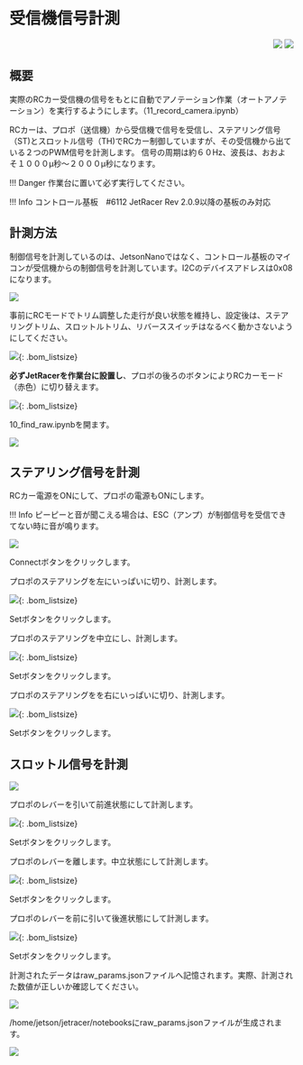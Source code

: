 # 受信機信号計測


<div style="text-align:right;">
<img src="./../img/signatureboardAI86V2.png">
<img src="./../img/signatureboardAI86V1.png">
</div>

## 概要

実際のRCカー受信機の信号をもとに自動でアノテーション作業（オートアノテーション）を実行するようにします。（11_record_camera.ipynb）

RCカーは、プロポ（送信機）から受信機で信号を受信し、ステアリング信号（ST)とスロットル信号（TH)でRCカー制御していますが、その受信機から出ている２つのPWM信号を計測します。
信号の周期は約６０Hz、波長は、おおよそ１０００μ秒〜２０００μ秒になります。

!!! Danger
    作業台に置いて必ず実行してください。

!!! Info
    コントロール基板　#6112 JetRacer Rev 2.0.9以降の基板のみ対応    

## 計測方法

制御信号を計測しているのは、JetsonNanoではなく、コントロール基板のマイコンが受信機からの制御信号を計測しています。I2Cのデバイスアドレスは0x08になります。

![](./img/findraw/i2cMaster.png)

事前にRCモードでトリム調整した走行が良い状態を維持し、設定後は、ステアリングトリム、スロットルトリム、リバーススイッチはなるべく動かさないようにしてください。

![](./img/findraw/propo.JPG){: .bom_listsize}

**必ずJetRacerを作業台に設置し**、プロポの後ろのボタンによりRCカーモード（赤色）に切り替えます。

![](./img/findraw/propo3ch.JPG){: .bom_listsize}

10_find_raw.ipynbを開ます。

![](./img/findraw/firstView.png)

## ステアリング信号を計測

RCカー電源をONにして、プロポの電源もONにします。

!!! Info
    ピーピーと音が聞こえる場合は、ESC（アンプ）が制御信号を受信できてない時に音が鳴ります。

![](./img/findraw/StreeingMeasure.png)

Connectボタンをクリックします。

プロポのステアリングを左にいっぱいに切り、計測します。

![](./img/findraw/propoleftdirection.JPG){: .bom_listsize}

Setボタンをクリックします。

プロポのステアリングを中立にし、計測します。

![](./img/findraw/proponutral.JPG){: .bom_listsize}

Setボタンをクリックします。

プロポのステアリングをを右にいっぱいに切り、計測します。

![](./img/findraw/proporightdirection.JPG){: .bom_listsize}

Setボタンをクリックします。

## スロットル信号を計測

![](./img/findraw/ForwardBackForwardMeasure.png)

プロポのレバーを引いて前進状態にして計測します。

![](./img/findraw/propoforward.JPG){: .bom_listsize}

Setボタンをクリックします。

プロポのレバーを離します。中立状態にして計測します。

![](./img/findraw/proponutral.JPG){: .bom_listsize}

Setボタンをクリックします。

プロポのレバーを前に引いて後進状態にして計測します。

![](./img/findraw/propobackforward.JPG){: .bom_listsize}

Setボタンをクリックします。

計測されたデータはraw_params.jsonファイルへ記憶されます。実際、計測された数値が正しいか確認してください。

![](./img/findraw/recognizeJsonFilesData.png)

/home/jetson/jetracer/notebooksにraw_params.jsonファイルが生成されます。

![](./img/findraw/makejson.png)
